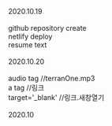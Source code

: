 2020.10.19 <br><br>
    github repository create<br>
    netlify deploy<br>
    resume text <br>
<br>
2020.10.20 <br><br>
    audio tag  //terranOne.mp3<br>
    a tag  //링크  <br>
    target='_blank' //링크.새창열기 <br>
<br>
2020.10 <br><br>